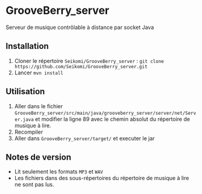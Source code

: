 # GrooveBerry_server
Serveur de musique contrôlable à distance par socket Java

## Installation
1. Cloner le répertoire `Seikomi/GrooveBerry_server` : `git clone https://github.com/Seikomi/GrooveBerry_server.git`
2. Lancer `mvn install`

## Utilisation
1. Aller dans le fichier `GrooveBerry_server/src/main/java/grooveberry_server/server/net/Server.java` et modifier la ligne 89 avec le chemin absolut du répertoire de musique à lire.
2. Recompiler
3. Aller dans `GrooveBerry_server/target/` et executer le jar

## Notes de version
- Lit seulement les formats `MP3` et `WAV`
- Les fichiers dans des sous-répertoires du répertoire de musique à lire ne sont pas lus.
